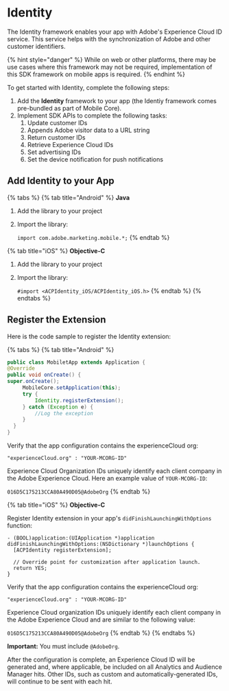# Identity

The Identity framework enables your app with Adobe's Experience Cloud ID service. This service helps with the synchronization of Adobe and other customer identifiers. 

{% hint style="danger" %}
While on web or other platforms, there may be use cases where this framework may not be required, implementation of this SDK framework on mobile apps is required.
{% endhint %}

To get started with Identity, complete the following steps:

1. Add the **Identity** framework to your app \(the Identiy framework comes pre-bundled as part of Mobile Core\).
2. Implement SDK APIs to complete the following tasks:
   1. Update customer IDs
   2. Appends Adobe visitor data to a URL string
   3. Return customer IDs
   4. Retrieve Experience Cloud IDs
   5. Set advertising IDs
   6. Set the device notification for push notifications

## Add Identity to your App

{% tabs %}
{% tab title="Android" %}
**Java**

1. Add the library to your project
2. Import the library:

   `import com.adobe.marketing.mobile.*;`
{% endtab %}

{% tab title="iOS" %}
**Objective-C**

1. Add the library to your project
2. Import the library:

   `#import <ACPIdentity_iOS/ACPIdentity_iOS.h>`
{% endtab %}
{% endtabs %}

## **Register the Extension**

Here is the code sample to register the Identity extension:

{% tabs %}
{% tab title="Android" %}
```java
public class MobiletApp extends Application {
@Override
public void onCreate() {
super.onCreate();
     MobileCore.setApplication(this);
     try {
         Identity.registerExtension();
     } catch (Exception e) {
         //Log the exception
     }
  }
}
```

Verify that the app configuration contains the experienceCloud org:

```text
"experienceCloud.org" : "YOUR-MCORG-ID"
```

Experience Cloud Organization IDs uniquely identify each client company in the Adobe Experience Cloud. Here an example value of `YOUR-MCORG-ID`:

`016D5C175213CCA80A490D05@AdobeOrg`
{% endtab %}

{% tab title="iOS" %}
**Objective-C**

Register Identity extension in your app's `didFinishLaunchingWithOptions` function:

```text
- (BOOL)application:(UIApplication *)application didFinishLaunchingWithOptions:(NSDictionary *)launchOptions {
  [ACPIdentity registerExtension];
​
  // Override point for customization after application launch.
  return YES;
}

```

Verify that the app configuration contains the experienceCloud org:

```text
"experienceCloud.org" : "YOUR-MCORG-ID"
```

Experience Cloud organization IDs uniquely identify each client company in the Adobe Experience Cloud and are similar to the following value:

`016D5C175213CCA80A490D05@AdobeOrg`
{% endtab %}
{% endtabs %}

**Important:** You must include `@AdobeOrg`.

After the configuration is complete, an Experience Cloud ID will be generated and, where applicable, be included on all Analytics and Audience Manager hits. Other IDs, such as custom and automatically-generated IDs, will continue to be sent with each hit.  


